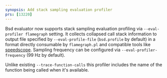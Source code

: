 ```yaml
---
synopsis: Add stack sampling evaluation profiler
prs: [13220]
---
```


Bsd evaluator now supports stack sampling evaluation profiling via `--eval-profiler flamegraph` setting.
It collects collapsed call stack information to output file specified by
`--eval-profile-file` (`bsd.profile` by default) in a format directly consumable
by `flamegraph.pl` and compatible tools like [speedscope](https://speedscope.app/).
Sampling frequency can be configured via `--eval-profiler-frequency` (99 Hz by default).

Unlike existing `--trace-function-calls` this profiler includes the name of the function
being called when it's available.
